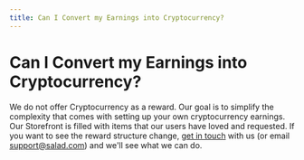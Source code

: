 ```yaml
---
title: Can I Convert my Earnings into Cryptocurrency?
---
```


# Can I Convert my Earnings into Cryptocurrency?

We do not offer Cryptocurrency as a reward. Our goal is to simplify the complexity that comes with setting up your own
cryptocurrency earnings. Our Storefront is filled with items that our users have loved and requested. If you want to see
the reward structure change, [get in touch](https://support.salad.com) with us (or email
[support@salad.com](mailto:support@salad.com)) and we'll see what we can do.
